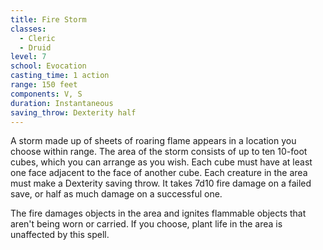 ```yaml
---
title: Fire Storm
classes:
  - Cleric
  - Druid
level: 7
school: Evocation
casting_time: 1 action
range: 150 feet
components: V, S
duration: Instantaneous
saving_throw: Dexterity half
---
```


A storm made up of sheets of roaring flame appears in a location you choose within range. The area of the storm consists of up to ten 10-foot cubes, which you can arrange as you wish. Each cube must have at least one face adjacent to the face of another cube. Each creature in the area must make a Dexterity saving throw. It takes 7d10 fire damage on a failed save, or half as much damage on a successful one.

The fire damages objects in the area and ignites flammable objects that aren't being worn or carried. If you choose, plant life in the area is unaffected by this spell.
